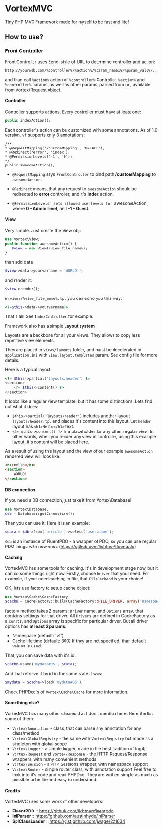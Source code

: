 # VortexMVC

Tiny PHP MVC Framework made for myself to be fast and lite!

## How to use?

### Front Controller

Front Controller uses Zend-style of URL to determine controller and action:
```
http://yourweb.com/%controller%/%action%/%param_name1%/%param_val1%/...
```
and than call `%action%` action of `%controller%` Controller.
`%action%` and `%controller%` params, as well as other params, parsed from url, available from Vortex\Request object.

#### Controller

Controller supports actions. Every controller must have at least one:
```php
public indexAction();
```
Each controller's action can be customized with some annotations. As of 1.0 version, `vf` supports only 3 annotations:
```
/**
* @RequestMapping('/customMapping', 'METHOD');
* @Redirect('error', 'index');
* @PermissionLevels('-1', '0');
*/
public awesomeAction();
```
 * `@RequestMapping` says `FrontController` to bind path __/customMapping__ to `awesomeAction`.

 * `@Redirect` means, that any request to `awesomeAction` should be redirected to __error__ controller, and it's __index__ action.

 * `@PermissionLevels' sets allowed userlevels for `awesomeAction`, where __0 - Admin level__, and __-1 - Guest__.

#### View

Very simple. Just create the View obj:
```php
use Vortex\View;
public function awesomeAction() {
   $view = new View(%view_file_name%);
}
```
than add data:
```php
$view->data->yourvarname = 'WORLD!';
```
and render it:
```php
$view->render();
```
in `views/%view_file_name%.tpl` you can echo you this way:
```php
<?=$this->data->yourvarname?>
```
That's all! See `IndexController` for example.

Framework also has a simple __Layout system__

Layouts are a backbone for all your views. They allows to copy less repetitive view elements.

They are placed in `views/layouts` folder, and must be decelerated in `application.ini` with `view.layout.templates` param. See config file for more details.  

Here is a typical layout:
```php
<?= $this->partial('layouts/header') ?>
<section>
    <?= $this->content() ?>
</section>
```
It looks like a regular view template, but it has some distinctions. Lets find out what it does:
 * `$this->partial('layouts/header')` includes another layout `layouts/header.tpl` and places it's content into this layout. Let `header` layout has `<h1>Hello</h1>` text.
 * `<?= $this->content() ?>` is a placeholder for any other regular view. In other words, when you render any view in controller, using this example layout, it's content will be placed here.

As a result of using this layout and the view of our example `awesomeAction` rendered view will look like:
```html
<h1>Hello</h1>
<section>
    WORLD!
</section>
```

#### DB connection

If you need a DB connection, just take it from Vortex\Database!
```php
use Vortex\Database;
$db = Database::getConnection();
```
Than you can use it. Here it is an example:
```php
$data = $db->from('article')->select('user.name');
```
`$db` is an instance of FluentPDO - a wrapper of PDO, so you can use regular PDO things with new ones (https://github.com/lichtner/fluentpdo)

#### Caching

VortexMVC has some tools for caching. It's in development stage now, but it can do some things right now.
Firstly, choose `Driver` that your need. For example, if your need caching in file, that `FileBackend` is your choice!

OK, lets use factory to setup cache object:
```php
use Vortex\Cache\CacheFactory;
$cache = CacheFactory::build(CacheFactory::FILE_DRIVER, array('namespace' => 'vConfig'));
```
factory method takes 2 params: `Driver` name, and `Options` array, that contains settings for that driver.
All `Drivers` are defined in CacheFactory as a `const`s, and `Options` array is specific for particular driver. But all driver options has __at least 2 params__:
 * Namespace (default: 'vf')
 * Cache life time (default: 300)
If they are not specified, than default values is used.

That, you can save data with it's id:
```php
$cache->save('mydata#05', $data);
```
And that retrieve it by id in the same state it was:
```php
$mydata = $cache->load('mydata#05');
```

Check PHPDoc's of `Vortex\Cache\Cache` for more information.

#### Something else?
VortexMVC has many other classes that I don't mention here. Here the list some of them:
 * `Vortex\Annotation` - class, that can parse any annotation for any class/method
 * `Vortex\GlobalRegistry` - the same with `Vortex\Registry` but made as a singleton with global scope
 * `Vortex\Logger` - a simple logger, made in the best tradition of log4j
 * `Vortex\Request` and `Vortex\Response` - the HTTP Request/Response wrappers, with many convenient methods
 * `Vortex\Session` - a PHP Sessions wrapper, with namespace support
 * `Vortex\Router` - simple router class, with annotation support
Feel free to look into it's code and read PHPDoc. They are written simple as much as possible to be lite and easy to understand.

#### Credits
VortexMVC uses some work of other developers:
* __FluentPDO__ :: https://github.com/lichtner/fluentpdo
* __IniParser__ :: https://github.com/austinhyde/IniParser
* __SplClassLoader__ :: https://gist.github.com/jwage/221634
